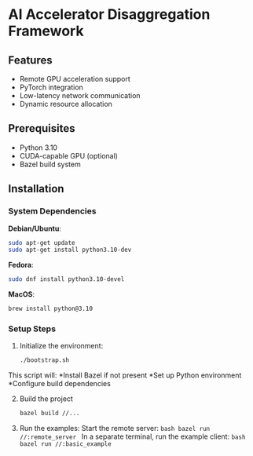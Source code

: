 # AI Accelerator Disaggregation Framework

## Features
- Remote GPU acceleration support
- PyTorch integration
- Low-latency network communication
- Dynamic resource allocation

## Prerequisites
- Python 3.10
- CUDA-capable GPU (optional)
- Bazel build system


## Installation

### System Dependencies

**Debian/Ubuntu**:
```bash
sudo apt-get update
sudo apt-get install python3.10-dev
```
**Fedora**:
  ```bash
  sudo dnf install python3.10-devel
  ```
**MacOS**:
  ```bash
  brew install python@3.10
  ```
### Setup Steps
1. Initialize the environment:
    ```bash
    ./bootstrap.sh
    ```
This script will:
*Install Bazel if not present
*Set up Python environment
*Configure build dependencies

2. Build the project
    ```bash
    bazel build //...
    ```
3. Run the examples:
	Start the remote server:
		```bash
		bazel run //:remote_server
		```
	In a separate terminal, run the example client:
		```bash
		bazel run //:basic_example
		```
